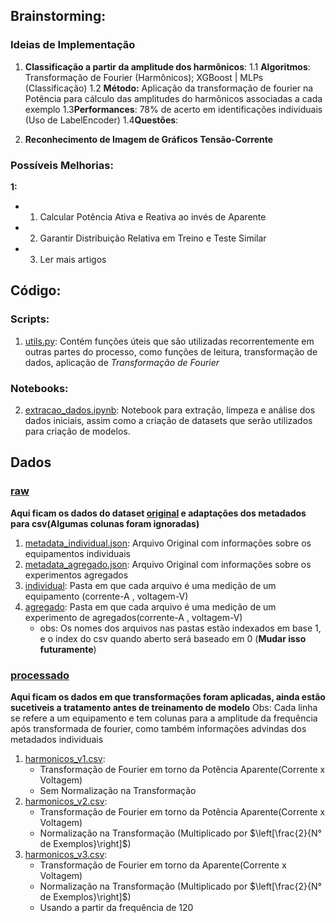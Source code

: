 ## Brainstorming:
### Ideias de Implementação
1. **Classificação a partir da amplitude dos harmônicos**:
    1.1 **Algoritmos**: Transformação de Fourier (Harmônicos); XGBoost | MLPs (Classificação)
    1.2 **Método:** Aplicação da transformação de fourier na Potência para cálculo das amplitudes do harmônicos associadas a cada exemplo
    1.3**Performances**:
        78% de acerto em identificações individuais (Uso de LabelEncoder)
    1.4**Questões**:

2. **Reconhecimento de Imagem de Gráficos Tensão-Corrente**
### Possíveis Melhorias:
**1:**
* 1. Calcular Potência Ativa e Reativa ao invés de Aparente
* 2. Garantir Distribuição Relativa em Treino e Teste Similar
* 3. Ler mais artigos

## Código:
### Scripts:
1. [utils.py](code/utils.py): Contém funções úteis que são utilizadas recorrentemente em outras partes do processo, como funções de leitura, transformação de dados, aplicação de *Transformação de Fourier*
### Notebooks:
2. [extracao_dados.ipynb](code/extracao_dados.ipynb): Notebook para extração, limpeza e análise dos dados iniciais, assim como a criação de datasets que serão utilizados para criação de modelos.
## Dados
### [raw](data/raw/)
**Aqui ficam os dados do dataset [original](https://www.nature.com/articles/s41597-020-0389-7) e adaptações dos metadados para csv(Algumas colunas foram ignoradas)**
1.  [metadata_individual.json](data/raw/metadata_individual.json): Arquivo Original com informações sobre os equipamentos individuais
2. [metadata_agregado.json](data/raw/metadata_agregado.json): Arquivo Original com informações sobre os experimentos agregados
3. [individual](data/raw/individual/): Pasta em que cada arquivo é uma medição de um equipamento (corrente-A , voltagem-V)
4. [agregado](data/raw/agregado/): Pasta em que cada arquivo é uma medição de um experimento de agregados(corrente-A , voltagem-V)
    * obs: Os nomes dos arquivos nas pastas estão indexados em base 1, e o index do csv quando aberto será baseado em 0 (**Mudar isso futuramente**)
### [processado](data/processado/)
**Aqui ficam os dados em que transformações foram aplicadas, ainda estão sucetiveis a tratamento antes de treinamento de modelo**
Obs: Cada linha se refere a um equipamento e tem colunas para a amplitude da frequência após transformada de fourier, como também informações advindas dos metadados individuais
1. [harmonicos_v1.csv](data/processado/harmonicos_individuais_v1.csv): 
    * Transformação de Fourier em torno da Potência Aparente(Corrente x Voltagem)
    * Sem Normalização  na Transformação
2. [harmonicos_v2.csv](data/processado/harmonicos_individuais_v2.csv): 
    * Transformação de Fourier em torno da Potência Aparente(Corrente x Voltagem)
    * Normalização  na Transformação (Multiplicado por $\left[\frac{2}{N° de Exemplos}\right]$)
3. [harmonicos_v3.csv](data/processado/harmonicos_individuais_v3.csv):
    * Transformação de Fourier em torno da Aparente(Corrente x Voltagem)
    * Normalização  na Transformação (Multiplicado por $\left[\frac{2}{N° de Exemplos}\right]$)
    * Usando a partir da frequência de 120